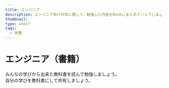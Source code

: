 ```yaml
---
title: エンジニア
description: エンジニア向けの本に関して、勉強した内容をBookにまとめてシェアしましょう！
thumbnail:
type: shelf
tags:
  - 本棚
---
```


# エンジニア（書籍）

みんなの学びから出来た教科書を読んで勉強しましょう。  
自分の学びを教科書にして共有しましょう。
